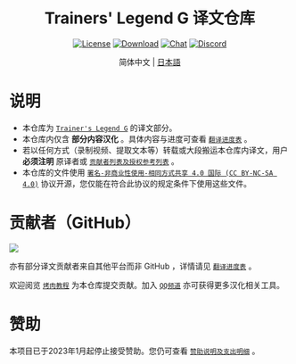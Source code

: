 <div align="center">

# Trainers' Legend G 译文仓库

[![License](https://mirrors.creativecommons.org/presskit/buttons/88x31/svg/by-nc-sa.svg)](https://creativecommons.org/licenses/by-nc-sa/4.0/deed.zh)
[![Download](https://img.shields.io/github/v/release/MinamiChiwa/umamusume-localify-zh-CN?color=blue&logoColor=white&label=Download&logo=DocuSign)](https://github.com/MinamiChiwa/Trainers-Legend-G/releases/latest)
[![Chat](https://img.shields.io/badge/Join-QQ%E9%A2%91%E9%81%93-blue?logo=tencent-qq&logoColor=white)](https://qun.qq.com/qqweb/qunpro/share?_wv=3&_wwv=128&inviteCode=1olqdK&from=246610&biz=ka)
[![Discord](https://img.shields.io/discord/973208860217200653?color=blue&label=Discord&logo=Discord&logoColor=white)](https://discord.com/invite/TBCSv5hU69)

简体中文 | [日本語](readme_ja.md)

</div>
 

# 说明

- 本仓库为 [`Trainer's Legend G`](https://github.com/MinamiChiwa/Trainers-Legend-G) 的译文部分。
- 本仓库内仅含 **部分内容汉化** 。具体内容与进度可查看 [`翻译进度表`](translation-progress.md) 。
- 若以任何方式（录制视频、提取文本等）转载或大段搬运本仓库内译文，用户 **必须注明** 原译者或 [`贡献者列表及授权参考列表`](translation-progress.md) 。
- 本仓库的文件使用 [`署名-非商业性使用-相同方式共享 4.0 国际 (CC BY-NC-SA 4.0)`](https://creativecommons.org/licenses/by-nc-sa/4.0/deed.zh) 协议开源，您仅能在符合此协议的规定条件下使用这些文件。

# 贡献者（GitHub）
<a href="https://github.com/MinamiChiwa/Trainers-Legend-G-TRANS/graphs/contributors">
  <img src="https://contrib.rocks/image?repo=MinamiChiwa/Trainers-Legend-G-TRANS" />
</a>

亦有部分译文贡献者来自其他平台而非 GitHub ，详情请见 [`翻译进度表`](https://github.com/MinamiChiwa/Trainers-Legend-G-TRANS/blob/master/translation-progress.md) 。

欢迎阅览 [`烤肉教程`](https://docs.qq.com/doc/DYk1Ia3h4UHRocGVJ) 为本仓库提交贡献。加入 [`QQ频道`](https://qun.qq.com/qqweb/qunpro/share?_wv=3&_wwv=128&inviteCode=1olqdK&from=246610&biz=ka) 亦可获得更多汉化相关工具。

# 赞助
本项目已于2023年1月起停止接受赞助。您仍可查看 [`赞助说明及支出明细`](https://github.com/MinamiChiwa/Trainers-Legend-G/blob/main/donate_readme.md) 。
